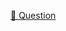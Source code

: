 [🔗 Question](https://drive.google.com/drive/folders/1thjSMFl_LCt1ndDVTnOHq9F7ZxRTNUTh?dmr=1&ec=wgc-drive-hero-goto)
